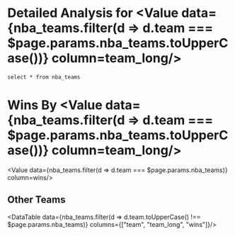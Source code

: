 # Detailed Analysis for <Value data={nba_teams.filter(d => d.team === $page.params.nba_teams.toUpperCase())} column=team_long/>


```nba_teams
select * from nba_teams
```

# Wins By <Value data={nba_teams.filter(d => d.team === $page.params.nba_teams.toUpperCase())} column=team_long/>
<Value data={nba_teams.filter(d => d.team ===  $page.params.nba_teams)} column=wins/>

## Other Teams
<DataTable data={nba_teams.filter(d => d.team.toUpperCase() !== $page.params.nba_teams)} columns={["team", "team_long", "wins"]}/>